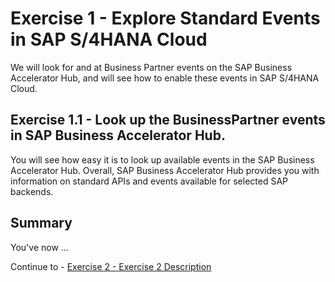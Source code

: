 # Exercise 1 - Explore Standard Events in SAP S/4HANA Cloud

We will look for and at Business Partner events on the SAP Business Accelerator Hub, and will see how to enable these events in SAP S/4HANA Cloud. 

## Exercise 1.1 - Look up the BusinessPartner events in SAP Business Accelerator Hub.

You will see how easy it is to look up available events in the SAP Business Accelerator Hub. Overall, SAP Business Accelerator Hub provides you with information on standard APIs and events available for selected SAP backends.

## Summary

You've now ...

Continue to - [Exercise 2 - Exercise 2 Description](../ex2/README.md)

